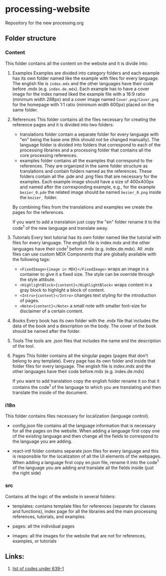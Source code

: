 # processing-website

Repository for the new processing.org

## Folder structure

### Content

This folder contains all the content on the website and it is divide into:

1. Examples
   Examples are divided into category folders and each example has its own folder named like the example with files for every language. The english file is `index.mdx` and the other languages have their code before .mdx (e.g. `index.de.mdx`). Each example has to have a cover image for the index named liked the example file with a 16:9 ratio (minimum width 288px) and a cover image named `Cover.png/Cover.png` for the homepage with 1:1 ratio (minimum width 600px) placed on the same folder.

2. References
   This folder contains all the files necessary for creating the reference pages and it is divided into two folders:

   - translations folder contain a separate folder for every language with "en" being the base one (this should not be changed manually). The language folder is divided into folders that correspond to each of the processing libraries and a processing folder that contains all the core processing references.
   - examples folder contains all the examples that correspond to the references. They are organized in the same folder structure as translations and contain folders named as the references. These folders contain all the .pde and .png files that are necessary for the examples. Each example image should have a size of 400x400px and named after the corresponding example, e.g., for the example `bezier_0.pde` the related image should be named `bezier_0.png` inside the `bezier_` folder.

   By combining files from the translations and examples we create the pages for the references.

   If you want to add a translation just copy the "en" folder rename it to the code<sup>1</sup> of the new language and translate away.

3. Tutorials
   Every text tutorial has its own folder named like the tutorial with files for every language. The english file is index.mdx and the other languages have their code<sup>1</sup> before .mdx (e.g. index.de.mdx). All .mdx files can use custom MDX Components that are globally available with the following tags:

   - `<FixedImage>{image in MDX}</FixedImage>` wraps an image in a container to give it a fixed size. The style can be override through the style attibute.
   - `<HighlightBlock>{content}</HighlightBlock>` wraps content in a gray block to highlight a block of content.
   - `<Intro>{content}</Intro>` changes text styling for the introduction of pages.
   - `<Note>{content}</Note>` a small note with smaller font-size for disclaimer of a certain content.

4. Books
   Every book has its own folder with the .mdx file that includes the data of the book and a description on the body. The cover of the book should be named after the folder.

5. Tools
   The tools are .json files that includes the name and the description of the tool.

6. Pages
   This folder contains all the singular pages (pages that don't belong to any template). Every page has its own folder and inside that folder files for every language. The english file is index.mdx and the other languages have their code before.mdx (e.g. index.de.mdx)

   If you want to add translation copy the english folder rename it so that it contains the code<sup>1</sup> of the language to which you are translating and then translate the inside of the document.

### i18n

This folder contains files necessary for localization (language control).

- config.json file contains all the language information that is necessary for all the pages on the website. When adding a language first copy one of the existing language and then change all the fields to correspond to the language you are adding.

- react-intl folder contains separate json files for every language and this is responsible for the localization of all the UI elements of the webpages. When adding a language first copy en.json file, rename it into the code<sup>1</sup> of the language you are adding and translate all the fields inside (just the right side)

### src

Contains all the logic of the website in several folders:

- templates: contains template files for references (separate for classes and functions), index page for all the libraries and the main processing references, tutorials, and examples.

- pages: all the individual pages

- images: all the images for the website that are not for references, examples, or tutorials

## Links:

1. [list of codes under 639-1](https://en.wikipedia.org/wiki/List_of_ISO_639-1_codes)
